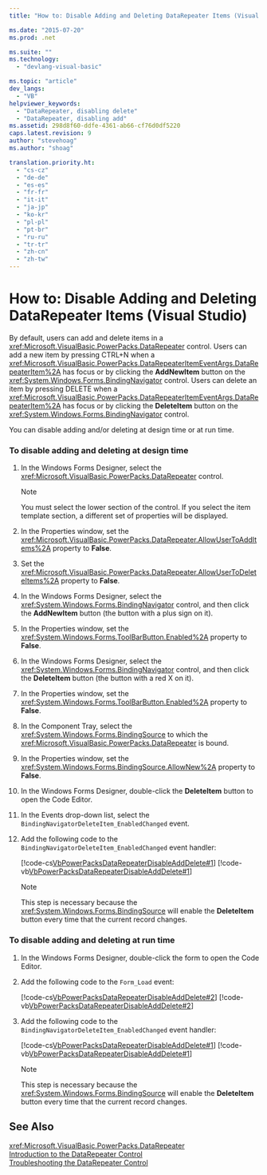 ```yaml
---
title: "How to: Disable Adding and Deleting DataRepeater Items (Visual Studio) | Microsoft Docs"

ms.date: "2015-07-20"
ms.prod: .net

ms.suite: ""
ms.technology: 
  - "devlang-visual-basic"

ms.topic: "article"
dev_langs: 
  - "VB"
helpviewer_keywords: 
  - "DataRepeater, disabling delete"
  - "DataRepeater, disabling add"
ms.assetid: 298d8f60-ddfe-4361-ab66-cf76d0df5220
caps.latest.revision: 9
author: "stevehoag"
ms.author: "shoag"

translation.priority.ht: 
  - "cs-cz"
  - "de-de"
  - "es-es"
  - "fr-fr"
  - "it-it"
  - "ja-jp"
  - "ko-kr"
  - "pl-pl"
  - "pt-br"
  - "ru-ru"
  - "tr-tr"
  - "zh-cn"
  - "zh-tw"
---
```

# How to: Disable Adding and Deleting DataRepeater Items (Visual Studio)
By default, users can add and delete items in a <xref:Microsoft.VisualBasic.PowerPacks.DataRepeater> control. Users can add a new item by pressing CTRL+N when a <xref:Microsoft.VisualBasic.PowerPacks.DataRepeaterItemEventArgs.DataRepeaterItem%2A> has focus or by clicking the **AddNewItem** button on the <xref:System.Windows.Forms.BindingNavigator> control. Users can delete an item by pressing DELETE when a <xref:Microsoft.VisualBasic.PowerPacks.DataRepeaterItemEventArgs.DataRepeaterItem%2A> has focus or by clicking the **DeleteItem** button on the <xref:System.Windows.Forms.BindingNavigator> control.  
  
 You can disable adding and/or deleting at design time or at run time.  
  
### To disable adding and deleting at design time  
  
1.  In the Windows Forms Designer, select the <xref:Microsoft.VisualBasic.PowerPacks.DataRepeater> control.  
  
    > [!NOTE]
    >  You must select the lower section of the control. If you select the item template section, a different set of properties will be displayed.  
  
2.  In the Properties window, set the <xref:Microsoft.VisualBasic.PowerPacks.DataRepeater.AllowUserToAddItems%2A> property to **False**.  
  
3.  Set the <xref:Microsoft.VisualBasic.PowerPacks.DataRepeater.AllowUserToDeleteItems%2A> property to **False**.  
  
4.  In the Windows Forms Designer, select the <xref:System.Windows.Forms.BindingNavigator> control, and then click the **AddNewItem** button (the button with a plus sign on it).  
  
5.  In the Properties window, set the <xref:System.Windows.Forms.ToolBarButton.Enabled%2A> property to **False**.  
  
6.  In the Windows Forms Designer, select the <xref:System.Windows.Forms.BindingNavigator> control, and then click the **DeleteItem** button (the button with a red X on it).  
  
7.  In the Properties window, set the <xref:System.Windows.Forms.ToolBarButton.Enabled%2A> property to **False**.  
  
8.  In the Component Tray, select the <xref:System.Windows.Forms.BindingSource> to which the <xref:Microsoft.VisualBasic.PowerPacks.DataRepeater> is bound.  
  
9. In the Properties window, set the <xref:System.Windows.Forms.BindingSource.AllowNew%2A> property to **False**.  
  
10. In the Windows Forms Designer, double-click the **DeleteItem** button to open the Code Editor.  
  
11. In the Events drop-down list, select the `BindingNavigatorDeleteItem_EnabledChanged` event.  
  
12. Add the following code to the `BindingNavigatorDeleteItem_EnabledChanged` event handler:  
  
     [!code-cs[VbPowerPacksDataRepeaterDisableAddDelete#1](../../../visual-basic/developing-apps/windows-forms/codesnippet/CSharp/how-to-disable-adding-and-deleting-datarepeater-items-visual-studio_1.cs)]
     [!code-vb[VbPowerPacksDataRepeaterDisableAddDelete#1](../../../visual-basic/developing-apps/windows-forms/codesnippet/VisualBasic/how-to-disable-adding-and-deleting-datarepeater-items-visual-studio_1.vb)]  
  
    > [!NOTE]
    >  This step is necessary because the <xref:System.Windows.Forms.BindingSource> will enable the **DeleteItem** button every time that the current record changes.  
  
### To disable adding and deleting at run time  
  
1.  In the Windows Forms Designer, double-click the form to open the Code Editor.  
  
2.  Add the following code to the `Form_Load` event:  
  
     [!code-cs[VbPowerPacksDataRepeaterDisableAddDelete#2](../../../visual-basic/developing-apps/windows-forms/codesnippet/CSharp/how-to-disable-adding-and-deleting-datarepeater-items-visual-studio_2.cs)]
     [!code-vb[VbPowerPacksDataRepeaterDisableAddDelete#2](../../../visual-basic/developing-apps/windows-forms/codesnippet/VisualBasic/how-to-disable-adding-and-deleting-datarepeater-items-visual-studio_2.vb)]  
  
3.  Add the following code to the `BindingNavigatorDeleteItem_EnabledChanged` event handler:  
  
     [!code-cs[VbPowerPacksDataRepeaterDisableAddDelete#1](../../../visual-basic/developing-apps/windows-forms/codesnippet/CSharp/how-to-disable-adding-and-deleting-datarepeater-items-visual-studio_1.cs)]
     [!code-vb[VbPowerPacksDataRepeaterDisableAddDelete#1](../../../visual-basic/developing-apps/windows-forms/codesnippet/VisualBasic/how-to-disable-adding-and-deleting-datarepeater-items-visual-studio_1.vb)]  
  
    > [!NOTE]
    >  This step is necessary because the <xref:System.Windows.Forms.BindingSource> will enable the **DeleteItem** button every time that the current record changes.  
  
## See Also  
 <xref:Microsoft.VisualBasic.PowerPacks.DataRepeater>   
 [Introduction to the DataRepeater Control](../../../visual-basic/developing-apps/windows-forms/introduction-to-the-datarepeater-control-visual-studio.md)   
 [Troubleshooting the DataRepeater Control](../../../visual-basic/developing-apps/windows-forms/troubleshooting-the-datarepeater-control-visual-studio.md)